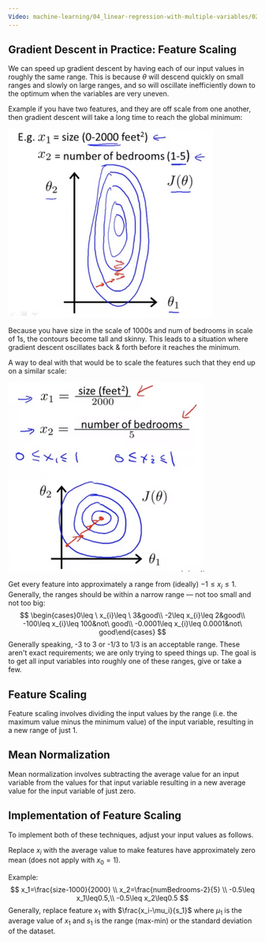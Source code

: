 ```yaml
---
Video: machine-learning/04_linear-regression-with-multiple-variables/02_multivariate-linear-regression/05_gradient-descent-in-practice-i-feature-scaling.mp4
---
```


## Gradient Descent in Practice: Feature Scaling

We can speed up gradient descent by having each of our input values in roughly the same range. This is because $\theta$ will descend quickly on small ranges and slowly on large ranges, and so will oscillate inefficiently down to the optimum when the variables are very uneven.

Example if you have two features, and they are off scale from one another, then gradient descent will take a long time to reach the global minimum:

<img src="03-gradient-descent-feature-scaling.assets/image-20210303062155541.png" alt="image-20210303062155541" style="zoom:50%;" />

Because you have size in the scale of 1000s and num of bedrooms in scale of 1s, the contours become tall and skinny.  This leads to a situation where gradient descent oscillates back & forth before it reaches the minimum.

A way to deal with that would be to scale the features such that they end up on a similar scale:

<img src="03-gradient-descent-feature-scaling.assets/image-20210303062455204.png" alt="image-20210303062455204" style="zoom:50%;" />

Get every feature into approximately a range from (ideally) $-1 \leq x_i \leq 1$.  Generally, the ranges should be within a narrow range — not too small and not too big:
$$
\begin{cases}0\leq \  x_{i}\leq \  3&good\\ -2\leq x_{i}\leq 2&good\\ -100\leq x_{i}\leq 100&not\  good\\ -0.0001\leq x_{i}\leq 0.0001&not\  good\end{cases} 
$$
Generally speaking, -3 to 3 or -1/3 to 1/3 is an acceptable range. These aren't exact requirements; we are only trying to speed things up. The goal is to get all input variables into roughly one of these ranges, give or take a few.

## Feature Scaling

Feature scaling involves dividing the input values by the range (i.e. the maximum value minus the minimum value) of the input variable, resulting in a new range of just 1.

## Mean Normalization

Mean normalization involves subtracting the average value for an input variable from the values for that input variable resulting in a new average value for the input variable of just zero.

## Implementation of Feature Scaling

To implement both of these techniques, adjust your input values as follows.

Replace $x_i$ with the average value to make features have approximately zero mean (does not apply with $x_0=1$).

Example:
$$
x_1=\frac{size-1000}{2000} \\
x_2=\frac{numBedrooms-2}{5}
\\
-0.5\leq x_1\leq0.5,\\
-0.5\leq x_2\leq0.5
$$
Generally, replace feature $x_1$ with $\frac{x_i-\mu_i}{s_1}$ where $\mu_1$ is the average value of $x_1$ and $s_1$ is the range (max-min) or the standard deviation of the dataset.

